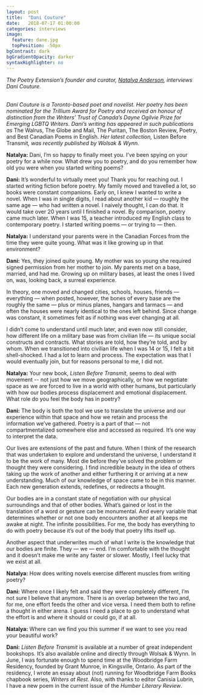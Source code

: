 ```yaml
---
layout: post
title:  "Dani Couture"
date:   2018-07-17 01:00:00
categories: interviews
image:
  feature: dane.jpg
  topPosition: -50px
bgContrast: dark
bgGradientOpacity: darker
syntaxHighlighter: no
---
```


<em>The Poetry Extension’s founder and curator, <a href="http://www.natalyaanderson.com" target="_blank">Natalya Anderson</a>, interviews Dani Couture.</em>
<br/><br/>

<em>Dani Couture is a Toronto-based poet and novelist. Her poetry has been nominated for the Trillium Award for Poetry and received an honour of distinction from the Writers’ Trust of Canada’s Dayne Ogilvie Prize for Emerging LGBTQ Writers. Dani’s writing has appeared in such publications as </em>The Walrus, The Globe and Mail, The Puritan, The Boston Review, Poetry, and Best Canadian Poems in English.<em> Her latest collection, </em>Listen Before Transmit<em>, was recently published by Wolsak & Wynn.</em>

<strong>Natalya:</strong> Dani, I’m so happy to finally meet you. I’ve been spying on your poetry for a while now. What drew you to poetry, and do you remember how old you were when you started writing poems?

<strong>Dani:</strong> It’s wonderful to virtually meet you! Thank you for reaching out. I started writing fiction before poetry. My family moved and travelled a lot, so books were constant companions. Early on, I knew I wanted to write a novel. When I was in single digits, I read about another kid — roughly the same age — who had written a novel. I naively thought, I can do that. It would take over 20 years until I finished a novel. By comparison, poetry came much later. When I was 15, a teacher introduced my English class to contemporary poetry. I started writing poems — or trying to — then.

<strong>Natalya:</strong> I understand your parents were in the Canadian Forces from the time they were quite young. What was it like growing up in that environment?

<strong>Dani:</strong> Yes, they joined quite young. My mother was so young she required signed permission from her mother to join. My parents met on a base, married, and had me. Growing up on military bases, at least the ones I lived on, was, looking back, a surreal experience.

In theory, one moved and changed cities, schools, houses, friends — everything — when posted, however, the bones of every base are the roughly the same — plus or minus planes, hangars and tarmacs — and often the houses were nearly identical to the ones left behind. Since change was constant, it sometimes felt as if nothing was ever changing at all.

I didn’t come to understand until much later, and even now still consider, how different life on a military base was from civilian life — its unique social constructs and contracts. What stories are told, how they’re told, and by whom. When we transitioned into civilian life when I was 14 or 15, I felt a bit shell-shocked. I had a lot to learn and process. The expectation was that I would eventually join, but for reasons personal to me, I did not.

<strong>Natalya:</strong> Your new book, <em>Listen Before Transmit</em>, seems to deal with movement -- not just how we move geographically, or how we negotiate space as we are forced to live in a world with other humans, but particularly with how our bodies process displacement and emotional displacement. What role do you feel the body has in poetry?

<strong>Dani:</strong> The body is both the tool we use to translate the universe and our experience within that space and how we retain and process the information we’ve gathered. Poetry is a part of that — not compartmentalized somewhere else and accessed as required. It’s one way to interpret the data.

Our lives are extensions of the past and future. When I think of the research that was undertaken to explore and understand the universe, I understand it to be the work of many. Most die before they’ve solved the problem or thought they were considering. I find incredible beauty in the idea of others taking up the work of another and either furthering it or arriving at a new understanding. Much of our knowledge of space came to be in this manner. Each new generation extends, redefines, or redirects a thought.

Our bodies are in a constant state of negotiation with our physical surroundings and that of other bodies. What’s gained or lost in the translation of a word or gesture can be monumental. And every variable that determines whether or not one body encounters another at all keeps me awake at night. The infinite possibilities. For me, the body has everything to do with poetry because it’s out of the body that poetry lifts itself up.

Another aspect that underwrites much of what I write is the knowledge that our bodies are finite. They — we — end. I’m comfortable with the thought and it doesn’t make me write any faster or slower. Mostly, I feel lucky that we exist at all.

<strong>Natalya:</strong> How does writing novels exercise different muscles from writing poetry?

<strong>Dani:</strong> Where once I likely felt and said they were completely different, I’m not sure I believe that anymore. There is an overlap between the two and, for me, one effort feeds the other and vice versa. I need them both to refine a thought in either arena. I guess I need a place to go to understand what the effort is and where it should or could go, if at all.

<strong>Natalya:</strong> Where can we find you this summer if we want to see you read your beautiful work?

<strong>Dani:</strong> <em>Listen Before Transmit</em> is available at a number of great independent bookshops. It’s also available online and directly through Wolsak & Wynn. In June, I was fortunate enough to spend time at the Woodbridge Farm Residency, founded by Grant Munroe, in Kingsville, Ontario. As part of the residency, I wrote an essay about (not) running for Woodbridge Farm Books chapbook series, <em>Writers at Rest</em>. Also, with thanks to editor Canisia Lubrin, I have a new poem in the current issue of the <em>Humber Literary Review</em>.
